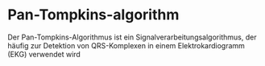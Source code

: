 # Pan-Tompkins-algorithm
Der Pan-Tompkins-Algorithmus ist ein Signalverarbeitungsalgorithmus, der häufig zur Detektion von QRS-Komplexen in einem Elektrokardiogramm (EKG) verwendet wird
